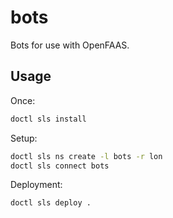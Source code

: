 # bots

Bots for use with OpenFAAS.

## Usage

Once:

```bash
doctl sls install
```

Setup:
```bash
doctl sls ns create -l bots -r lon
doctl sls connect bots
```

Deployment:

```bash
doctl sls deploy .
```